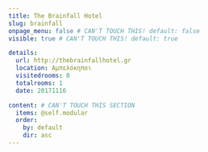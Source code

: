 ```yaml
---
title: The Brainfall Hotel
slug: brainfall
onpage_menu: false # CAN'T TOUCH THIS! default: false
visible: true # CAN'T TOUCH THIS! default: true

details:
  url: http://thebrainfallhotel.gr
  location: Αμπελόκηποι
  visitedrooms: 0
  totalrooms: 1
  date: 20171116

content: # CAN'T TOUCH THIS SECTION
  items: @self.modular
  order:
    by: default
    dir: asc
---
```

